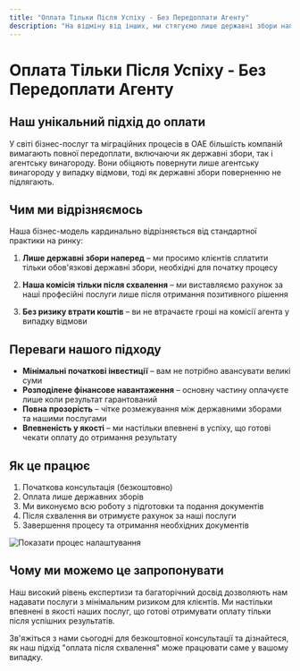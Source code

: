 ```yaml
---
title: "Оплата Тільки Після Успіху - Без Передоплати Агенту"
description: "На відміну від інших, ми стягуємо лише державні збори наперед, а плату за послуги - після схвалення. Без ризику, повна прозорість та гарантований результат."
---
```


# Оплата Тільки Після Успіху - Без Передоплати Агенту

## Наш унікальний підхід до оплати

У світі бізнес-послуг та міграційних процесів в ОАЕ більшість компаній вимагають повної передоплати, включаючи як державні збори, так і агентську винагороду. Вони обіцяють повернути лише агентську винагороду у випадку відмови, тоді як державні збори поверненню не підлягають.

## Чим ми відрізняємось

Наша бізнес-модель кардинально відрізняється від стандартної практики на ринку:

1. **Лише державні збори наперед** – ми просимо клієнтів сплатити тільки обов'язкові державні збори, необхідні для початку процесу
2. **Наша комісія тільки після схвалення** – ми виставляємо рахунок за наші професійні послуги лише після отримання позитивного рішення

3. **Без ризику втрати коштів** – ви не втрачаєте гроші на комісії агента у випадку відмови

## Переваги нашого підходу

- **Мінімальні початкові інвестиції** – вам не потрібно авансувати великі суми
- **Розподілене фінансове навантаження** – основну частину оплачуєте лише коли результат гарантований
- **Повна прозорість** – чітке розмежування між державними зборами та нашими послугами
- **Впевненість у якості** – ми настільки впевнені в успіху, що готові чекати оплату до отримання результату

## Як це працює

1. Початкова консультація (безкоштовно)
2. Оплата лише державних зборів
3. Ми виконуємо всю роботу з підготовки та подання документів
4. Після схвалення ви отримуєте рахунок за наші послуги
5. Завершення процесу та отримання необхідних документів

![Показати процес налаштування](/img/post-payment-process.svg)

## Чому ми можемо це запропонувати

Наш високий рівень експертизи та багаторічний досвід дозволяють нам надавати послуги з мінімальним ризиком для клієнтів. Ми настільки впевнені в якості наших послуг, що готові отримувати оплату тільки після успішних результатів.

Зв'яжіться з нами сьогодні для безкоштовної консультації та дізнайтеся, як наш підхід "оплата після схвалення" може працювати саме у вашому випадку.
